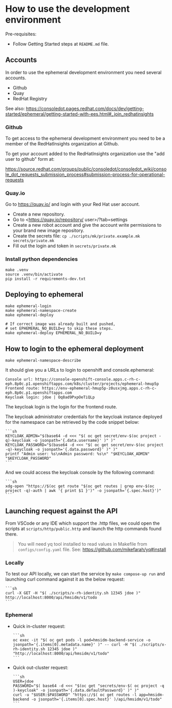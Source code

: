 # How to use the development environment

Pre-requisites:

* Follow Getting Started steps at `README.md` file.

## Accounts

In order to use the ephemeral development environment you need several accounts.

* Github
* Quay
* RedHat Registry

See also:
<https://consoledot.pages.redhat.com/docs/dev/getting-started/ephemeral/getting-started-with-ees.html#_join_redhatinsights>

### Github

To get access to the ephemeral development environment you need to be a member
of the RedHatInsights organization at Github.

To get your account added to the RedHatInsights organization use the "add user
to github" form at:

<https://source.redhat.com/groups/public/consoledot/consoledot_wiki/console_dot_requests_submission_process#submission-process-for-operational-requests>

### Quay.io

Go to <https://quay.io/> and login with your Red Hat user account.

* Create a new repository.
* Go to <https://quay.io/repository/<rh> user>/<repository>?tab=settings
* Create a new robot account and give the account write permissions to your brand new image repository.
* Create the secrets file: `cp ./scripts/mk/private.example.mk secrets/private.mk`
* Fill out the login and token in `secrets/private.mk`

### Install python dependencies

    make .venv
    source .venv/bin/activate
    pip install -r requirements-dev.txt

## Deploying to ephemeral

    make ephemeral-login
    make ephemeral-namespace-create
    make ephemeral-deploy

    # If correct image was already built and pushed,
    # set EPHEMERAL_NO_BUILD=y to skip these steps.
    make ephemeral-deploy EPHEMERAL_NO_BUILD=y

## How to login to the ephemeral deployment

    make ephemeral-namespace-describe

It should give you a URLs to login to openshift and console.ephemeral:

    Console url: https://console-openshift-console.apps.c-rh-c-eph.8p0c.p1.openshiftapps.com/k8s/cluster/projects/ephemeral-hmup5p
    Frontend route: https://env-ephemeral-hmup5p-z0usxjmg.apps.c-rh-c-eph.8p0c.p1.openshiftapps.com
    Keycloak login: jdoe | Oq8ad9PxpOeTiQLp

The keycloak login is the login for the frontend route.

The keycloak administrator credentials for the keycloak instance deployed for the namespace
can be retrieved by the code snippet below:

    ```sh
    KEYCLOAK_ADMIN="$(base64 -d <<< "$( oc get secret/env-$(oc project -q)-keycloak -o jsonpath='{.data.username}' )" )"
    KEYCLOAK_PASSWORD="$(base64 -d <<< "$( oc get secret/env-$(oc project -q)-keycloak -o jsonpath='{.data.password}' )" )"
    printf "Admin user: %s\nAdmin password: %s\n" "$KEYCLOAK_ADMIN" "$KEYCLOAK_PASSWORD"
    ```

And we could access the keycloak console by the following command:

    ```sh
    xdg-open "https://$(oc get route "$(oc get routes | grep env-$(oc project -q)-auth | awk '{ print $1 }')" -o jsonpath='{.spec.host}')"
    ```

## Launching request against the API

From VSCode or any IDE which support the .http files, we could open
the scripts at `scripts/http/public.http` and launch the http commands
found there.

> You will need yq tool installed to read values in Makefile from `configs/config.yaml` file.
> See: <https://github.com/mikefarah/yq#install>

### Locally

To test our API locally, we can start the service by `make compose-up run` and launching
curl command against it as the below request:

    ```sh
    curl -X GET -H "$( ./scripts/x-rh-identity.sh 12345 jdoe )" http://localhost:8000/api/hmsidm/v1/todo
    ```

### Ephemeral

* Quick in-cluster request:

      ```sh
      oc exec -it "$( oc get pods -l pod=hmsidm-backend-service -o jsonpath='{.items[0].metadata.name}' )" -- curl -H "$( ./scripts/x-rh-identity.sh 12345 jdoe )" "http://localhost:8000/api/hmsidm/v1/todo"
      ```

* Quick out-cluster request:

      ```sh
      USER=jdoe
      PASSWORD="$( base64 -d <<< "$(oc get "secrets/env-$( oc project -q )-keycloak" -o jsonpath='{.data.defaultPassword}' )" )"
      curl -u "$USER:$PASSWORD" "https://$( oc get routes -l app=hmsidm-backend -o jsonpath='{.items[0].spec.host}' )/api/hmsidm/v1/todo"
      ```

